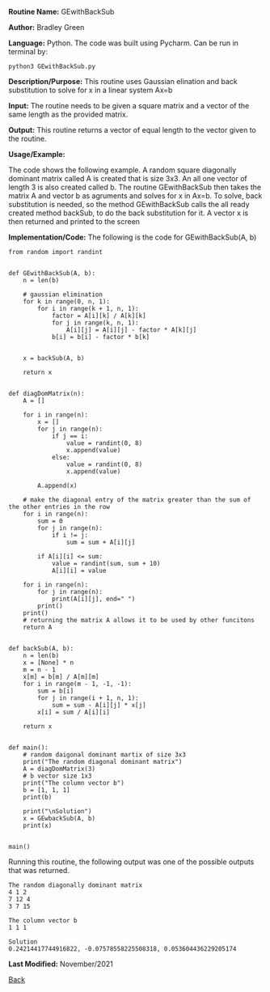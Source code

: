 

**Routine Name:**           GEwithBackSub

**Author:** Bradley Green

**Language:** Python. The code was built using Pycharm. Can be run in terminal by:


    python3 GEwithBackSub.py


**Description/Purpose:** This routine uses Gaussian elination and back substitution to solve for x in a linear system Ax=b

**Input:**  The routine needs to be given a square matrix and a vector of the same length as the provided matrix.

**Output:** This routine returns a vector of equal length to the vector given to the routine.

**Usage/Example:**


The code shows the following example.  A random square diagonally dominant matrix called A is created that is size 3x3.  An all one vector of 
length 3 is also created called b.  The routine GEwithBackSub then takes the matrix A and vector b as agruments and solves for x in Ax=b.  To 
solve, back substitution is needed, so the method GEwithBackSub calls the all ready created method backSub, to do the back substitution for it. 
A vector x is then returned and printed to the screen 



**Implementation/Code:** The following is the code for GEwithBackSub(A, b)

    

    from random import randint


    def GEwithBackSub(A, b):
        n = len(b)

        # gaussian elimination
        for k in range(0, n, 1):
            for i in range(k + 1, n, 1):
                factor = A[i][k] / A[k][k]
                for j in range(k, n, 1):
                    A[i][j] = A[i][j] - factor * A[k][j]
                b[i] = b[i] - factor * b[k]


        x = backSub(A, b)

        return x


    def diagDomMatrix(n):
        A = []

        for i in range(n):
            x = []
            for j in range(n):
                if j == i:
                    value = randint(0, 8)
                    x.append(value)
                else:
                    value = randint(0, 8)
                    x.append(value)

            A.append(x)

        # make the diagonal entry of the matrix greater than the sum of the other entries in the row
        for i in range(n):
            sum = 0
            for j in range(n):
                if i != j:
                    sum = sum + A[i][j]

            if A[i][i] <= sum:
                value = randint(sum, sum + 10)
                A[i][i] = value

        for i in range(n):
            for j in range(n):
                print(A[i][j], end=" ")
            print()
        print()
        # returning the matrix A allows it to be used by other funcitons
        return A


    def backSub(A, b):
        n = len(b)
        x = [None] * n
        m = n - 1
        x[m] = b[m] / A[m][m]
        for i in range(m - 1, -1, -1):
            sum = b[i]
            for j in range(i + 1, n, 1):
                sum = sum - A[i][j] * x[j]
            x[i] = sum / A[i][i]

        return x


    def main():
        # random daigonal dominant martix of size 3x3
        print("The random diagonal dominant matrix")
        A = diagDomMatrix(3)
        # b vector size 1x3
        print("The column vector b")
        b = [1, 1, 1]
        print(b)

        print("\nSolution")
        x = GEwbackSub(A, b)
        print(x)


    main()


Running this routine, the following output was one of the possible outputs that was returned. 

    The random diagonally dominant matrix
    4 1 2
    7 12 4
    3 7 15
    
    The column vector b 
    1 1 1
    
    Solution
    0.24214417744916822, -0.07578558225508318, 0.053604436229205174

**Last Modified:** November/2021

[Back](../README.md)
